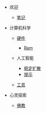 - 欢迎
    - [笔记](/zh-cn/README.md)

- 计算机科学
    - [硬件](/zh-cn/hardware.md)
        - [Ram](/zh-cn/ram.md)

    - 人工智能

        - [稳定扩散](/zh-cn/stable-diffusion.md)
        - [提示](/zh-cn/prompts.md)

    - [工具](/zh-cn/tools.md)
    
- 心灵探索

    - [佛教](/zh-cn/buddhism.md)

